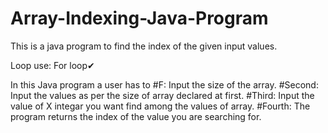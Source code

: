 # Array-Indexing-Java-Program
This is a java program to find the index of the given input values. 

Loop use: For loop✔

In this Java program a user has to 
  #F:  Input the size of the array.
  #Second: Input the values as per the size of array declared at first.
  #Third: Input the value of X integar you want find among the values of array.
  #Fourth: The program returns the index of the value you are searching for.
